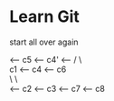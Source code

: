 # Learn Git
start all over again

   <-- c5 <-- c4' <--
 /       \             \
c1 <-- c4  <-- c6       \
 \                \      \
   <-- c2 <-- c3   <-- c7  <-- c8
